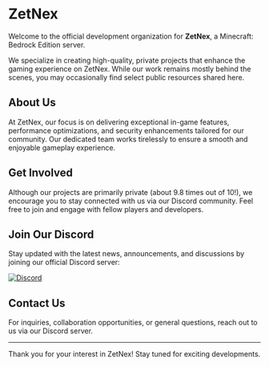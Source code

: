 # ZetNex

Welcome to the official development organization for **ZetNex**, a Minecraft: Bedrock Edition server. 

We specialize in creating high-quality, private projects that enhance the gaming experience on ZetNex. While our work remains mostly behind the scenes, you may occasionally find select public resources shared here.

## About Us
At ZetNex, our focus is on delivering exceptional in-game features, performance optimizations, and security enhancements tailored for our community. Our dedicated team works tirelessly to ensure a smooth and enjoyable gameplay experience.

## Get Involved
Although our projects are primarily private (about 9.8 times out of 10!), we encourage you to stay connected with us via our Discord community. Feel free to join and engage with fellow players and developers.

## Join Our Discord
Stay updated with the latest news, announcements, and discussions by joining our official Discord server:

<a href="https://discord.gg/SU3PkqdTFN"><img src="https://img.shields.io/discord/373199722573201408?label=discord&color=7289DA&logo=discord" alt="Discord" /></a>

## Contact Us
For inquiries, collaboration opportunities, or general questions, reach out to us via our Discord server.

---

Thank you for your interest in ZetNex! Stay tuned for exciting developments.
